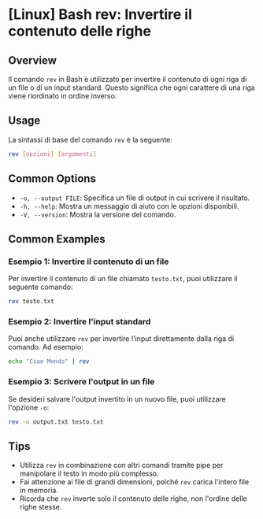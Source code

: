 # [Linux] Bash rev: Invertire il contenuto delle righe

## Overview
Il comando `rev` in Bash è utilizzato per invertire il contenuto di ogni riga di un file o di un input standard. Questo significa che ogni carattere di una riga viene riordinato in ordine inverso.

## Usage
La sintassi di base del comando `rev` è la seguente:

```bash
rev [opzioni] [argomenti]
```

## Common Options
- `-o, --output FILE`: Specifica un file di output in cui scrivere il risultato.
- `-h, --help`: Mostra un messaggio di aiuto con le opzioni disponibili.
- `-V, --version`: Mostra la versione del comando.

## Common Examples

### Esempio 1: Invertire il contenuto di un file
Per invertire il contenuto di un file chiamato `testo.txt`, puoi utilizzare il seguente comando:

```bash
rev testo.txt
```

### Esempio 2: Invertire l'input standard
Puoi anche utilizzare `rev` per invertire l'input direttamente dalla riga di comando. Ad esempio:

```bash
echo "Ciao Mondo" | rev
```

### Esempio 3: Scrivere l'output in un file
Se desideri salvare l'output invertito in un nuovo file, puoi utilizzare l'opzione `-o`:

```bash
rev -o output.txt testo.txt
```

## Tips
- Utilizza `rev` in combinazione con altri comandi tramite pipe per manipolare il testo in modo più complesso.
- Fai attenzione ai file di grandi dimensioni, poiché `rev` carica l'intero file in memoria.
- Ricorda che `rev` inverte solo il contenuto delle righe, non l'ordine delle righe stesse.